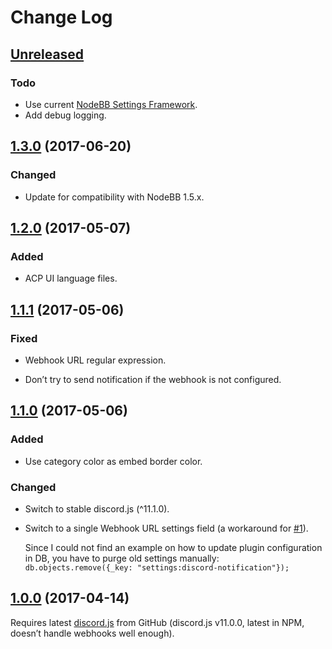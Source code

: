 # Change Log

## [Unreleased]

### Todo

* Use current [NodeBB Settings Framework](https://nodebb.readthedocs.io/en/latest/plugins/settings.html).
* Add debug logging.

## [1.3.0] \(2017-06-20\)

### Changed

* Update for compatibility with NodeBB 1.5.x.


## [1.2.0] \(2017-05-07\)

### Added

* ACP UI language files.


## [1.1.1] \(2017-05-06\)

### Fixed

* Webhook URL regular expression.

* Don’t try to send notification if the webhook is not configured.


## [1.1.0] \(2017-05-06\)

### Added

* Use category color as embed border color.

### Changed

* Switch to stable discord.js (^11.1.0).

* Switch to a single Webhook URL settings field (a workaround for [#1]).

    Since I could not find an example on how to update plugin configuration in DB, you have to purge old settings manually: `db.objects.remove({_key: "settings:discord-notification"});`


## [1.0.0] \(2017-04-14\)

Requires latest [discord.js](https://github.com/hydrabolt/discord.js/) from GitHub (discord.js v11.0.0, latest in NPM, doesn’t handle webhooks well enough).


[Unreleased]: https://github.com/amargon/city-of-doors/compare/v1.3.0...master
[1.3.0]: https://github.com/amargon/city-of-doors/releases/tag/v1.3.0
[1.2.0]: https://github.com/amargon/city-of-doors/releases/tag/v1.2.0
[1.1.1]: https://github.com/amargon/city-of-doors/releases/tag/v1.1.1
[1.1.0]: https://github.com/amargon/city-of-doors/releases/tag/v1.1.0
[1.0.0]: https://github.com/amargon/city-of-doors/releases/tag/v1.0.0


[#1]: https://github.com/amargon/nodebb-plugin-discord-notification/issues/1
